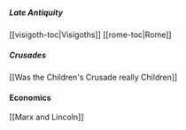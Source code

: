 ##### Late Antiquity
[[visigoth-toc|Visigoths]]
[[rome-toc|Rome]] 

##### Crusades
[[Was the Children's Crusade really Children]]

#### Economics
[[Marx and Lincoln]]